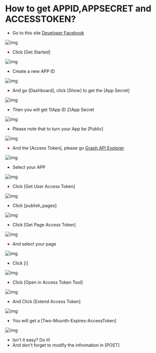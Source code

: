 # How to get APPID,APPSECRET and ACCESSTOKEN?
+ Go to this site [Developer Facebook](https://developer.facebook.com/)

![img](http://i.imgur.com/OGvLZGi.png)

+ Click [Get Started]

![img](http://i.imgur.com/jQ9xsoQ.png)

+ Create a new APP ID

![img](http://i.imgur.com/pEjlPqS.png)

+ And go [Dashboard], click [Show] to get the [App Secret]

![img](http://i.imgur.com/VCeM9dC.png)

+ Then you will get 1)App ID 2)App Secret

![img](http://i.imgur.com/hvRMeqQ.png)

+ Please note that to turn your App be [Public]

![img](http://i.imgur.com/ed3S923.png)

+ And the [Access Token], please go [Graph API Explorer](https://developers.facebook.com/tools/explorer)

![img](http://i.imgur.com/17rlN6b.png)

+ Select your APP

![img](http://i.imgur.com/3j4WctD.png)

+ Click [Get User Access Token]

![img](http://i.imgur.com/6CAEegN.png)

+ Click [publish_pages]

![img](http://i.imgur.com/kMf4E6P.png)

+ Click [Get Page Access Token]

![img](http://i.imgur.com/0Sms8Ip.png)

+ And select your page

![img](http://i.imgur.com/qXZHsVS.png)

+ Click [i]

![img](http://i.imgur.com/tO9Sxsq.png)

+ Click [Open in Access Token Tool]

![img](http://i.imgur.com/5xu8cEa.png)

+ And Click [Extend Access Token]

![img](http://i.imgur.com/ogQzSQe.png)

+ You will get a [Two-Mounth-Expires-AccessToken]

![img](http://i.imgur.com/rXGtR9t.png)


+ Isn't it easy? Do it!
+ And don't forget to modify the infromation in [POST]
